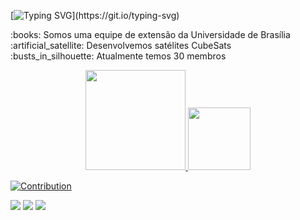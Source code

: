 

[![Typing SVG](https://readme-typing-svg.herokuapp.com/?color=72a276&size=18&center=false&vCenter=false&width=1000&lines=OLÁ,+somos+a+GAMA+CUBEDESIGN!)](https://git.io/typing-svg)

<p>
  :books:	Somos uma equipe de extensão da Universidade de Brasília <br>
  :artificial_satellite: Desenvolvemos satélites CubeSats <br>
  :busts_in_silhouette: Atualmente temos 30 membros
</p>

<div align="center">
  <a href="https://github.com/GamaCube">
  <img height="160em" src="https://github-readme-stats.vercel.app/api?username=GamaCube&show_icons=true&theme=gruvbox&include_all_commits=true&count_private=true&title_color=eea243&color=72a276&icon_color=eea243"/>
  <img height="100em" src="https://github-readme-stats.vercel.app/api/top-langs/?username=GamaCube&layout=compact&langs_count=7&theme=gruvbox&title_color=eea243&color=72a276"/>
</div>


![Contribution](https://activity-graph.herokuapp.com/graph?username=GamaCube&theme=react-dark&hide_border=true&area=true&area_color=none&title_color=72a276&color=72a276&line=eea243)

  <a href="https://instagram.com/gamacubedesign" target="_blank"><img src="https://img.shields.io/badge/-Instagram-%23E4405F?style=for-the-badge&logo=instagram&logoColor=white" target="_blank"></a>
 	<a href="https://twitter.com/gamacubedesign" target="_blank"><img src="https://img.shields.io/badge/Twitter-1DA1F2?style=for-the-badge&logo=twitter&logoColor=white" target="_blank"></a>
 	<a href="https://www.linkedin.com/company/gama-cubedesign/" target="_blank"><img src="https://img.shields.io/badge/LinkedIn-0077B5?style=for-the-badge&logo=linkedin&logoColor=white" target="_blank"></a>
